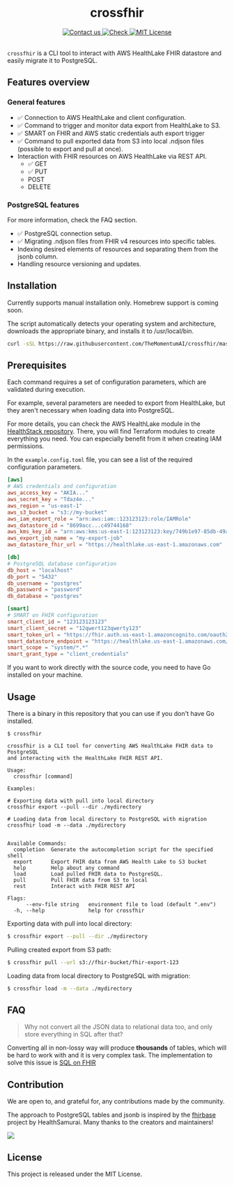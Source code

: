 <h1 align=center>crossfhir</h1>
<div align=center>
  <a href=mailto:hello@themomenum.ai?subject=crossfhir>
    <img src=https://img.shields.io/badge/Contact%20us-AFF476.svg alt="Contact us">
  </a>
    <a href="https://themomentum.ai">
    <img src=https://img.shields.io/badge/Check%20Momentum-1f6ff9.svg alt="Check">
  </a>
  <a href="LICENSE.md">
    <img src="https://img.shields.io/badge/License-MIT-636f5a.svg?longCache=true" alt="MIT License">
  </a>
</div>
<br>


`crossfhir` is a CLI tool to interact with AWS HealthLake FHIR datastore and easily migrate it to PostgreSQL.

## Features overview

### General features

- ✅ Connection to AWS HealthLake and client configuration.
- ✅ Command to trigger and monitor data export from HealthLake to S3.
- ✅ SMART on FHIR and AWS static credentials auth export trigger
- ✅ Command to pull exported data from S3 into local .ndjson files (possible to export and pull at once).
- Interaction with FHIR resources on AWS HealthLake via REST API.
  - ✅ GET
  - ✅ PUT
  - POST
  - DELETE

### PostgreSQL features

For more information, check the FAQ section.

- ✅ PostgreSQL connection setup.
- ✅ Migrating .ndjson files from FHIR v4 resources into specific tables.
- Indexing desired elements of resources and separating them from the jsonb column.
- Handling resource versioning and updates.

## Installation

Currently supports manual installation only. Homebrew support is coming soon.

The script automatically detects your operating system and architecture, downloads the appropriate binary, and installs it to /usr/local/bin.

```sh
curl -sSL https://raw.githubusercontent.com/TheMomentumAI/crossfhir/master/scripts/install.sh | bash
```

## Prerequisites

Each command requires a set of configuration parameters, which are validated during execution.

For example, several parameters are needed to export from HealthLake, but they aren't necessary when loading data into PostgreSQL.

For more details, you can check the AWS HealthLake module in the [HealthStack repository](https://github.com/TheMomentumAI/healthstack/tree/main/healthlake).
There, you will find Terraform modules to create everything you need. You can especially benefit from it when creating IAM permissions.

In the `example.config.toml` file, you can see a list of the required configuration parameters.

```toml
[aws]
# AWS credentials and configuration
aws_access_key = "AKIA..."
aws_secret_key = "Tdaz4e..."
aws_region = "us-east-1"
aws_s3_bucket = "s3://my-bucket"
aws_iam_export_role = "arn:aws:iam::123123123:role/IAMRole"
aws_datastore_id = "8699acc...c49744168"
aws_kms_key_id = "arn:aws:kms:us-east-1:123123123:key/749b1e97-85db-49af5"
aws_export_job_name = "my-export-job"
aws_datastore_fhir_url = "https://healthlake.us-east-1.amazonaws.com"

[db]
# PostgreSQL database configuration
db_host = "localhost"
db_port = "5432"
db_username = "postgres"
db_password = "password"
db_database = "postgres"

[smart]
# SMART on FHIR configuration
smart_client_id = "123123123123"
smart_client_secret = "12qwert123qwerty123"
smart_token_url = "https://fhir.auth.us-east-1.amazoncognito.com/oauth2/token"
smart_datastore_endpoint = "https://healthlake.us-east-1.amazonaws.com/datastore/123123/r4"
smart_scope = "system/*.*"
smart_grant_type = "client_credentials"
```

If you want to work directly with the source code, you need to have Go installed on your machine.

## Usage

There is a binary in this repository that you can use if you don't have Go installed.

```
$ crossfhir

crossfhir is a CLI tool for converting AWS HealthLake FHIR data to PostgreSQL
and interacting with the HealthLake FHIR REST API.

Usage:
  crossfhir [command]

Examples:

# Exporting data with pull into local directory
crossfhir export --pull --dir ./mydirectory

# Loading data from local directory to PostgreSQL with migration
crossfhir load -m --data ./mydirectory


Available Commands:
  completion  Generate the autocompletion script for the specified shell
  export      Export FHIR data from AWS Health Lake to S3 bucket
  help        Help about any command
  load        Load pulled FHIR data to PostgreSQL.
  pull        Pull FHIR data from S3 to local
  rest        Interact with FHIR REST API

Flags:
      --env-file string   environment file to load (default ".env")
  -h, --help              help for crossfhir
```

Exporting data with pull into local directory:

```sh
$ crossfhir export --pull --dir ./mydirectory
```

Pulling created export from S3 path:

```sh
$ crossfhir pull --url s3://fhir-bucket/fhir-export-123
```

Loading data from local directory to PostgreSQL with migration:

```sh
$ crossfhir load -m --data ./mydirectory
```

## FAQ

> Why not convert all the JSON data to relational data too, and only store everything in SQL after that?

Converting all in non-lossy way will produce **thousands** of tables, which will be hard to work with and
it is very complex task. The implementation to solve this issue is [SQL on FHIR](https://sql-on-fhir.org/ig/latest/StructureDefinition-ViewDefinition.html)

## Contribution

We are open to, and grateful for, any contributions made by the community.

The approach to PostgreSQL tables and jsonb is inspired by the [fhirbase](https://github.com/fhirbase/fhirbase) project by HealthSamurai. Many thanks to the creators and maintainers!


<a href="https://github.com/TheMomentumAI/crossfhir/graphs/contributors">
  <img src="https://contrib.rocks/image?repo=TheMomentumAI/crossfhir" />
</a>


## License

This project is released under the MIT License.
